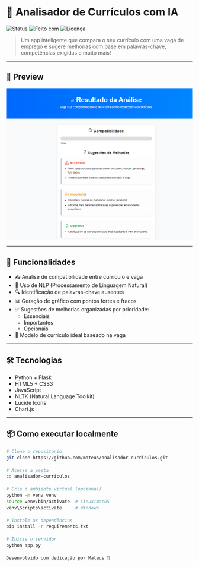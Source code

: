 # 🤖 Analisador de Currículos com IA

![Status](https://img.shields.io/badge/status-em%20desenvolvimento-yellow)
![Feito com](https://img.shields.io/badge/feito%20com-Python%20%7C%20Flask%20%7C%20HTML%20%7C%20CSS-blue)
![Licença](https://img.shields.io/badge/licença-MIT-green)

> Um app inteligente que compara o seu currículo com uma vaga de emprego e sugere melhorias com base em palavras-chave, competências exigidas e muito mais!

---

## 🎥 Preview

![Preview do Projeto](assets/preview.gif)

---

## 🚀 Funcionalidades

- 📥 Análise de compatibilidade entre currículo e vaga
- 🧠 Uso de NLP (Processamento de Linguagem Natural)
- 🔍 Identificação de palavras-chave ausentes
- 📊 Geração de gráfico com pontos fortes e fracos
- ✅ Sugestões de melhorias organizadas por prioridade:
  - Essenciais
  - Importantes
  - Opcionais
- 🧾 Modelo de currículo ideal baseado na vaga

---

## 🛠️ Tecnologias

- Python + Flask
- HTML5 + CSS3
- JavaScript
- NLTK (Natural Language Toolkit)
- Lucide Icons
- Chart.js

---

## 📦 Como executar localmente

```bash
# Clone o repositório
git clone https://github.com/mateus/analisador-curriculos.git

# Acesse a pasta
cd analisador-curriculos

# Crie o ambiente virtual (opcional)
python -m venv venv
source venv/bin/activate  # Linux/macOS
venv\Scripts\activate     # Windows

# Instale as dependências
pip install -r requirements.txt

# Inicie o servidor
python app.py

Desenvolvido com dedicação por Mateus 💙
